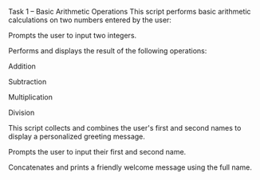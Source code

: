  Task 1 – Basic Arithmetic Operations
This script performs basic arithmetic calculations on two numbers entered by the user:

Prompts the user to input two integers.

Performs and displays the result of the following operations:

Addition

Subtraction

Multiplication

Division

This script collects and combines the user's first and second names to display a personalized greeting message.

Prompts the user to input their first and second name.

Concatenates and prints a friendly welcome message using the full name.